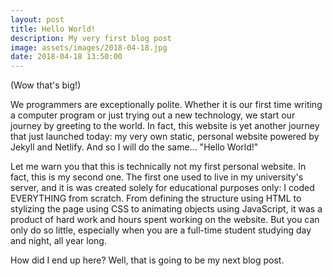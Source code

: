 ```yaml
---
layout: post
title: Hello World!
description: My very first blog post
image: assets/images/2018-04-18.jpg
date: 2018-04-18 13:50:00
---
```


(Wow that's big!)

We programmers are exceptionally polite. Whether it is our first time writing a computer program or just trying out a new technology, we start our journey by greeting to the world. In fact, this website is yet another journey that just launched today: my very own static, personal website powered by Jekyll and Netlify. And so I will do the same... "Hello World!"

Let me warn you that this is technically not my first personal website. In fact, this is my second one. The first one used to live in my university's server, and it is was created solely for educational purposes only: I coded EVERYTHING from scratch. From defining the structure using HTML to stylizing the page using CSS to animating objects using JavaScript, it was a product of hard work and hours spent working on the website. But you can only do so little, especially when you are a full-time student studying day and night, all year long.

How did I end up here? Well, that is going to be my next blog post.